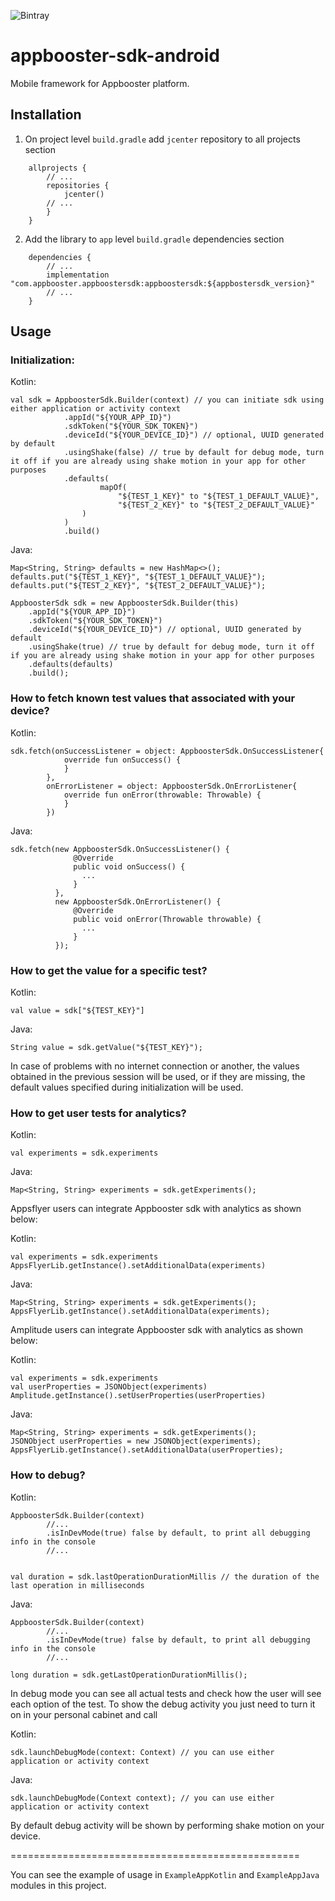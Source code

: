 ![Bintray](https://img.shields.io/bintray/v/appbooster/appbooster_android_sdk/experiments_sdk?color=dark%20green&style=flat-square)

# appbooster-sdk-android

Mobile framework for Appbooster platform.

## Installation

1. On project level `build.gradle` add `jcenter` repository to all projects section
```
    allprojects {
        // ...
        repositories {
            jcenter()
        // ...
        }
    }
```

2. Add the library to `app` level `build.gradle` dependencies section
```
    dependencies {
        // ...
        implementation "com.appbooster.appboostersdk:appboostersdk:${appbostersdk_version}"
        // ...
    }
```

## Usage


### Initialization:

Kotlin:
```
val sdk = AppboosterSdk.Builder(context) // you can initiate sdk using either application or activity context
            .appId("${YOUR_APP_ID}")
            .sdkToken("${YOUR_SDK_TOKEN}")
            .deviceId("${YOUR_DEVICE_ID}") // optional, UUID generated by default
            .usingShake(false) // true by default for debug mode, turn it off if you are already using shake motion in your app for other purposes
            .defaults(
                    mapOf(
                        "${TEST_1_KEY}" to "${TEST_1_DEFAULT_VALUE}",
                        "${TEST_2_KEY}" to "${TEST_2_DEFAULT_VALUE}"
                )
            )
            .build()
```

Java:
```
Map<String, String> defaults = new HashMap<>();
defaults.put("${TEST_1_KEY}", "${TEST_1_DEFAULT_VALUE}");
defaults.put("${TEST_2_KEY}", "${TEST_2_DEFAULT_VALUE}");
        
AppboosterSdk sdk = new AppboosterSdk.Builder(this)
    .appId("${YOUR_APP_ID}")
    .sdkToken("${YOUR_SDK_TOKEN}")
    .deviceId("${YOUR_DEVICE_ID}") // optional, UUID generated by default
    .usingShake(true) // true by default for debug mode, turn it off if you are already using shake motion in your app for other purposes
    .defaults(defaults)
    .build();
```

### How to fetch known test values that associated with your device?

Kotlin:
```
sdk.fetch(onSuccessListener = object: AppboosterSdk.OnSuccessListener{
            override fun onSuccess() {
            }
        },
        onErrorListener = object: AppboosterSdk.OnErrorListener{
            override fun onError(throwable: Throwable) {
            }
        })
```

Java:
```
sdk.fetch(new AppboosterSdk.OnSuccessListener() {
              @Override
              public void onSuccess() {
                ...
              }
          },
          new AppboosterSdk.OnErrorListener() {
              @Override
              public void onError(Throwable throwable) {
                ...
              }
          });
```

### How to get the value for a specific test?

Kotlin:
```
val value = sdk["${TEST_KEY}"]
```

Java:
```
String value = sdk.getValue("${TEST_KEY}");
```

In case of problems with no internet connection or another, the values obtained in the previous session will be used, or if they are missing, the default values specified during initialization will be used.

### How to get user tests for analytics?

Kotlin:
```
val experiments = sdk.experiments
```

Java:
```
Map<String, String> experiments = sdk.getExperiments();
```

Appsflyer users can integrate Appbooster sdk with analytics as shown below:

Kotlin:
```
val experiments = sdk.experiments
AppsFlyerLib.getInstance().setAdditionalData(experiments)
```

Java:
```
Map<String, String> experiments = sdk.getExperiments();
AppsFlyerLib.getInstance().setAdditionalData(experiments);
```

Amplitude users can integrate Appbooster sdk with analytics as shown below:

Kotlin:
```
val experiments = sdk.experiments
val userProperties = JSONObject(experiments)
Amplitude.getInstance().setUserProperties(userProperties)
```

Java:
```
Map<String, String> experiments = sdk.getExperiments();
JSONObject userProperties = new JSONObject(experiments);
AppsFlyerLib.getInstance().setAdditionalData(userProperties);
```

### How to debug?

Kotlin:
```
AppboosterSdk.Builder(context)
        //...
        .isInDevMode(true) false by default, to print all debugging info in the console
        //...
        
        
val duration = sdk.lastOperationDurationMillis // the duration of the last operation in milliseconds
```

Java:
```
AppboosterSdk.Builder(context)
        //...
        .isInDevMode(true) false by default, to print all debugging info in the console
        //...
        
long duration = sdk.getLastOperationDurationMillis(); 
```

In debug mode you can see all actual tests and check how the user will see each option of the test.
To show the debug activity you just need to turn it on in your personal cabinet and call

Kotlin:
```
sdk.launchDebugMode(context: Context) // you can use either application or activity context
```

Java:
```
sdk.launchDebugMode(Context context); // you can use either application or activity context
```

By default debug activity will be shown by performing shake motion on your device.


==================================================

You can see the example of usage in `ExampleAppKotlin` and `ExampleAppJava` modules in this project.
